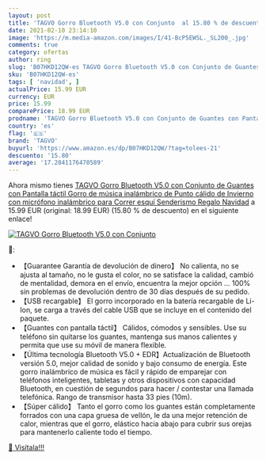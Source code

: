 ```yaml
---
layout: post
title: 'TAGVO Gorro Bluetooth V5.0 con Conjunto  al 15.80 % de descuento'
date: 2021-02-10 23:14:10
image: 'https://m.media-amazon.com/images/I/41-BcP5EWSL._SL200_.jpg'
comments: true
category: ofertas
author: ring
slug: 'B07HKD12QW-es TAGVO Gorro Bluetooth V5.0 con Conjunto de Guantes con...'
sku: 'B07HKD12QW-es'
tags: [ 'navidad', ]
actualPrice: 15.99 EUR
currency: EUR
price: 15.99
comparePrice: 18.99 EUR
prodname: 'TAGVO Gorro Bluetooth V5.0 con Conjunto de Guantes con Pantalla táctil  Gorro de música inalámbrico de Punto cálido de Invierno con micrófono inalámbrico para Correr esquí Senderismo Regalo Navidad'
country: 'es'
flag: '🇪🇸'
brand: 'TAGVO'
buyurl: 'https://www.amazon.es/dp/B07HKD12QW/?tag=tolees-21'
descuento: '15.80'
average: '17.2841176470589'
---
```


Ahora mismo tienes [TAGVO Gorro Bluetooth V5.0 con Conjunto de Guantes con Pantalla táctil  Gorro de música inalámbrico de Punto cálido de Invierno con micrófono inalámbrico para Correr esquí Senderismo Regalo Navidad](https://www.amazon.es/dp/B07HKD12QW/?tag=tolees-21) a 15.99 EUR (original: 18.99 EUR) (15.80 %  de descuento) en el siguiente enlace!

[![TAGVO Gorro Bluetooth V5.0 con Conjunto ](https://m.media-amazon.com/images/I/41-BcP5EWSL._SL200_.jpg)](https://www.amazon.es/dp/B07HKD12QW/?tag=tolees-21)

🔎:

- 【Guarantee Garantía de devolución de dinero】 No calienta, no se ajusta al tamaño, no le gusta el color, no se satisface la calidad, cambió de mentalidad, demora en el envío, encuentra la mejor opción ... 100% sin problemas de devolución dentro de 30 días después de su pedido.
- 【USB recargable】 El gorro incorporado en la batería recargable de Li-Ion, se carga a través del cable USB que se incluye en el contenido del paquete.
- 【Guantes con pantalla táctil】 Cálidos, cómodos y sensibles. Use su teléfono sin quitarse los guantes, mantenga sus manos calientes y permita que use su móvil de manera flexible.
- 【Última tecnología Bluetooth V5.0 + EDR】Actualización de Bluetooth versión 5.0, mejor calidad de sonido y bajo consumo de energía. Este gorro inalámbrico de música es fácil y rápido de emparejar con teléfonos inteligentes, tabletas y otros dispositivos con capacidad Bluetooth, en cuestión de segundos para hacer / contestar una llamada telefónica. Rango de transmisor hasta 33 pies (10m).
- 【Súper cálido】 Tanto el gorro como los guantes están completamente forrados con una capa gruesa de vellón, le da una mejor retención de calor, mientras que el gorro, elástico hacia abajo para cubrir sus orejas para mantenerlo caliente todo el tiempo.

[🛒 Visítala!!!](https://www.amazon.es/dp/B07HKD12QW/?tag=tolees-21)
